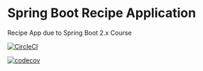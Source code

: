 # Spring Boot Recipe Application
Recipe App due to Spring Boot 2.x Course

[![CircleCI](https://circleci.com/gh/izzce/recipe-app.svg?style=svg)](https://circleci.com/gh/izzce/recipe-app)

[![codecov](https://codecov.io/gh/izzce/recipe-app/branch/master/graph/badge.svg)](https://codecov.io/gh/izzce/recipe-app)
